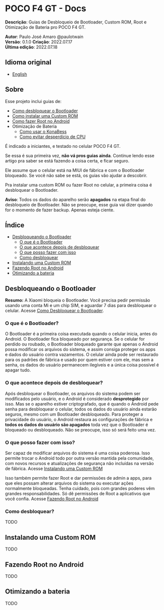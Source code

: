 # POCO F4 GT - Docs
**Descrição**: Guias de Desbloqueio de Bootloader, Custom ROM, Root e Otimização de Bateria pro POCO F4 GT.

**Autor**: Paulo José Amaro @paulotwain  
**Versão**: 0.1.0 
**Criação**: 2022.07.17  
**Última edição**: 2022.07.18

## Idioma original
- [English](../README.md)

## Sobre
Esse projeto inclui guias de:
- [Como desbloquear o Bootloader](como-desbloquear-o-bootloader.md)
- [Como instalar uma Custom ROM](como-instalar-uma-custom-rom.md)
- [Como fazer Root no Android](como-fazer-root-no-android.md)
- Otimização de Bateria
	- [Como usar o KonaBess](como-usar-o-konabess.md)
	- [Como evitar desperdício de CPU](como-evitar-desperdicio-de-cpu.md)

É indicado a iniciantes, e testado no celular POCO F4 GT.

Se essa é sua primeira vez, **não vá pros guias ainda**. Continue lendo esse artigo pra saber se está fazendo a coisa certa, e ficar seguro.

Ele assume que o celular está na MIUI de fábrica e com o Bootloader bloqueado. Se você não sabe se está, os guias vão ajudar a descobrir.

Pra instalar uma custom ROM ou fazer Root no celular, a primeira coisa é desbloquear o Bootloader.

**Aviso**: Todos os dados do aparelho serão **apagados** na etapa final do desbloqueio de Bootloader. Não se preocupe, esse guia vai dizer quando for o momento de fazer backup. Apenas esteja ciente.

## Índice
- [Desbloqueando o Bootloader](#desbloqueando-o-bootloader)
	- [O que é o Bootloader](#o-que-e-o-bootloader)
	- [O que acontece depois de desbloquear](#o-que-acontece-depois-de-desbloquear)
	- [O que posso fazer com isso](#o-que-posso-fazer-com-isso)
	- [Como desbloquear](#como-desbloquear)
- [Instalando uma Custom ROM](#instalando-uma-custom-rom)
- [Fazendo Root no Android](#fazendo-root-no-android)
- [Otimizando a bateria](#otimizando-a-bateria)

## Desbloqueando o Bootloader
**Resumo:** A Xiaomi bloqueia o Bootloader. Você precisa pedir permissão usando uma conta Mi e um chip SIM, e aguardar 7 dias para desbloquear o celular. Acesse [Como Desbloquear o Bootloader](como-desbloquear-o-bootloader.md).
 
### O que é o Bootloader?
O Bootloader é a primeira coisa executada quando o celular inicia, antes do Android. O Bootloader fica bloqueado por segurança. Se o celular for perdido ou roubado, o Bootloader bloqueado garante que apenas o Android possa modificar os arquivos do sistema, e assim consiga proteger os apps e dados do usuário contra vazamentos. O celular ainda pode ser restaurado para os padrões de fábrica e usado por quem estiver com ele, mas sem a senha, os dados do usuário permanecem ilegíveis e a única coisa possível é apagar tudo.

### O que acontece depois de desbloquear?
Após desbloquear o Bootloader, os arquivos do sistema podem ser modificados pelo usuário, e o Android é considerado **desprotegido** por isso. Mas se o aparelho estiver criptografado, que é quando o Android pede senha para desbloquear o celular, todos os dados do usuário ainda estarão seguros, mesmo com um Bootloader desbloqueado. Para proteger a privacidade do usuário, o Android restaura as configurações de fábrica e **todos os dados do usuário são apagados** toda vez que o Bootloader é bloqueado ou desbloqueado. Não se preocupe, isso só será feito uma vez.

### O que posso fazer com isso?
Ser capaz de modificar arquivos do sistema é uma coisa poderosa. Isso permite trocar o Android todo por outra versão mantida pela comunidade, com novos recursos e atualizações de segurança não incluídas na versão de fábrica. Acesse [Instalando uma Custom ROM](#instalando-uma-custom-rom)

Isso também permite fazer Root e dar permissões de admin a apps, para que eles possam alterar arquivos do sistema ou executar ações normalmente bloqueadas. Tenha cuidado, pois com grandes poderes vêm grandes responsabilidades. Só dê permissões de Root a aplicativos que você confia. Acesse [Fazendo Root no Android](#fazendo-root-no-android)

### Como desbloquear?
 TODO

## Instalando uma Custom ROM
 TODO

## Fazendo Root no Android
 TODO

## Otimizando a bateria
 TODO







